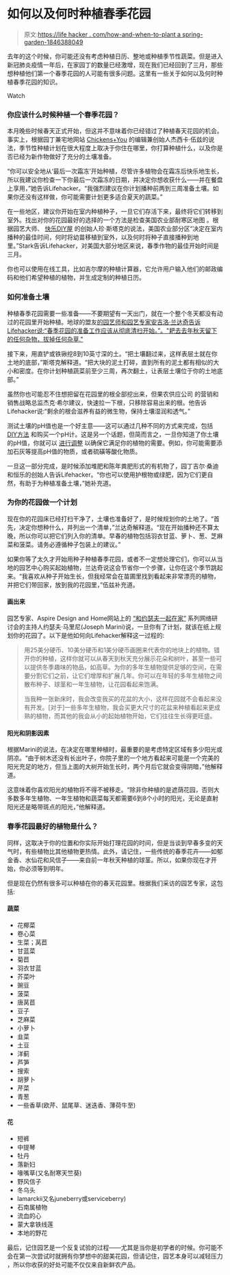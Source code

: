 # 如何以及何时种植春季花园

> 原文:[https://life hacker . com/how-and-when-to-plant a spring-garden-1846388049](https://lifehacker.com/how-and-when-to-plant-a-spring-garden-1846388049)

去年的这个时候，你可能还没有考虑种植日历、整地或种植季节性蔬菜。但是进入新冠肺炎疫情一年后，在家园丁的数量已经激增，现在我们已经回到了三月，那些想种植他们第一个春季花园的人可能有很多问题。这里有一些关于如何以及何时种植春季花园的知识。

Watch

### 你应该什么时候种植一个春季花园？

本月晚些时候春天正式开始，但这并不意味着你已经错过了种植春天花园的机会。事实上，根据园丁兼宅地网站 [Chickens+You](http://www.chickensandyou.com) 的编辑兼创始人杰西卡·伍兹的说法，季节性种植计划在很大程度上取决于你住在哪里，你打算种植什么，以及你是否已经为新作物做好了充分的土壤准备。

“你可以安全地从‘最后一次霜冻’开始种植，尽管许多植物会在霜冻后快乐地生长，所以我建议你检查一下你最后一次霜冻的日期，并决定你想收获什么——并在餐盘上享用，”她告诉Lifehacker。“我强烈建议在你计划播种前两到三周准备土壤。如果你还没有这样做，你可能需要计划更多适合夏天的蔬菜。”

在一些地区，建议你开始在室内种植种子，一旦它们存活下来，最终将它们转移到室外。找出对你的花园最好的选择的一个方法是检查美国农业部耐寒区地图 。根据园艺大师、 [快乐DIY屋](https://urldefense.proofpoint.com/v2/url?u=https-3A__happydiyhome.com_&d=DwMFaQ&c=aqMfXOEvEJQh2iQMCb7Wy8l0sPnURkcqADc2guUW8IM&r=qeW5mNKohu8xmIlEmLA3CjUmi2zeb4xByN7GQn0JW5E&m=8qdctPWrX_K1mc_BB7yjSa040a_5YhlcTNmcry7du5w&s=rjtfIveLTUNz066Z4diKtVlrSfG1neihTgX3ykvvUKY&e=) 的创始人珍·斯塔克的说法，美国农业部分区“决定在室内播种的最佳时间，何时将幼苗移植到室外，以及何时将种子直接播种到地里。”Stark告诉Lifehacker，对美国大部分地区来说，春季作物的最佳开始时间是三月。

你也可以使用在线工具，比如吉尔摩的种植计算器，它允许用户输入他们的邮政编码和他们希望种植的植物，并生成定制的种植日历。

### 如何准备土壤

种植春季花园需要一些准备——不要期望有一天出门，就在一个整个冬天都没有动过的花园里开始种植。地球的盟友[的园艺师和园艺专家安吉洛·兰达奇告诉Lifehacker说:“春季花园的准备工作应该从彻底清扫开始。”。"耙去去年秋天留下的任何杂物，拔掉任何杂草."](http://www.earthsally.com/)

接下来，用直铲或铁锹挖8到10英寸深的土。“把土壤翻过来，这样表层土就在你土地的底部，”斯塔克解释道。“把大块的泥土打碎，直到所有的泥土都有相似的大小和密度。在你计划种植蔬菜前至少三周，再次翻土，让表层土壤位于你的土地底部。”

虽然你也可能忍不住想把留在花园里的根全部挖出来，但果农供应公司 的营销和销售战略总监杰克·希尔建议，快速拉一下根，只移除容易出来的根。他告诉Lifehacker说:“剩余的根会滋养有益的微生物，保持土壤湿润和透气。”

测试土壤的pH值也是一个好主意——这可以通过几种不同的方式来完成，包括 [DIY方法](https://www.almanac.com/content/3-simple-diy-soil-tests) 和购买一个pH计。这是另一个话题，但简而言之，一旦你知道了你土壤的pH值，你就可以 [进行调整](https://hgic.clemson.edu/factsheet/changing-the-ph-of-your-soil/) 以确保它满足你的植物的需要。例如，你可能需要添加石灰等提高pH值的物质，或者硫磺等酸化物质。

一旦这一部分完成，是时候添加堆肥和陈年粪肥形式的有机物了，园丁吉尔·桑迪和恒乐的创始人告诉Lifehacker。“你也可以使用护根物或绿肥，因为它们更自然，有助于为种植准备土壤，”她补充道。

### 为你的花园做一个计划

现在你的花园床已经打扫干净了，土壤也准备好了，是时候规划你的土地了。“首先，决定你想种什么，并列出一个清单，”兰达奇解释道。“现在开始播种还不算太晚，所以你可以把它们列入你的清单。早春的植物包括羽衣甘蓝、萝卜、葱、芝麻菜和菠菜。请务必遵循种子包装上的建议。”

如果你等了太久才开始用种子种植春季花园，或者不一定想处理它们，你可以从当地的园艺中心购买起始植物，兰达奇说这会节省你一个步骤，让你在这个季节跳起来。“我喜欢从种子开始生长，但我经常会在苗圃里找到看起来非常漂亮的植物，并把它们带回家，放到我的花园里，”伍兹补充道。

#### 画出来

园艺专家、Aspire Design and Home网站上的 [“和约瑟夫一起在家”](https://www.youtube.com/playlist?list=PLPacx25crAl0Np9Efn4jxUzWEZyaMIaj7) 系列网络研讨会的主持人约瑟夫·马里尼(Joseph Marini)说，一旦你有了计划，就该在纸上规划你的花园了。以下是他如何向Lifehacker解释这一过程的:

> 用25美分硬币、10美分硬币和1美分硬币画圈来代表你的地块上的植物。错开你的种植，这样你就可以从春天到秋天充分展示花朵和树叶，甚至一些可以提供冬季趣味的物品，如高草。为你的多年生植物提供足够的空间，在需要分割它们之前，让它们增厚和扩展几年。你可以在年轻的多年生植物之间散布种子、球茎和一年生植物，让花园看起来饱满。
> 
> 当我种一张新床时，我会改变我买的花盆的大小，这样花园就不会看起来没有开发。[对于]一些多年生植物，我会买更大尺寸的花盆来种植看起来更成熟的植物，而其他的我会从小的起始植物开始，它们往往生长得更旺盛。

#### 阳光和阴影因素

根据Marini的说法，在决定在哪里种植时，最重要的是考虑特定区域有多少阳光或阴凉。“由于树木还没有长出叶子，你院子里的一个地方看起来可能是一个完美的阳光充足的地方，但当上面的大树开始生长时，两个月后它就会变得阴暗，”他解释道。

这意味着你喜欢阳光的植物将不得不被移走。“除非你种植的是遮荫花园，否则大多数多年生植物、一年生植物和蔬菜每天都需要6到8个小时的阳光，无论是直射阳光还是略带斑点的阳光，”他解释道。

### 春季花园最好的植物是什么？

同样，这取决于你的位置和你实际开始打理花园的时间，但是当谈到早春多变的天气时，有些植物比其他植物更热情。此外，请记住，一些传统的春季花卉——如郁金香、水仙花和风信子——来自前一年秋天种植的球茎。所以，如果你现在才开始，你必须等到明年。

但是现在仍然有很多可以种植在你的春天花园里。根据我们采访的园艺专家，这包括:

#### 蔬菜

*   花椰菜
*   卷心菜
*   生菜；莴苣
*   甘蓝菜
*   菊苣
*   羽衣甘蓝
*   芥菜叶
*   豌豆
*   菠菜
*   唐莴苣
*   豆子
*   芝麻菜
*   小萝卜
*   韭菜
*   土豆
*   洋蓟
*   芦笋
*   搜索
*   胡萝卜
*   芹菜
*   青葱
*   一些香草(欧芹、鼠尾草、迷迭香、薄荷牛至)

#### 花

*   短裤
*   中提琴
*   牡丹
*   落新妇
*   喙嘴草(又名耐寒天竺葵)
*   野风信子
*   冬乌头
*   lamarckii又名juneberry或serviceberry)
*   石南属植物
*   流血的心
*   蒙大拿铁线莲
*   本地的野花

最后，记住园艺是一个反复试验的过程——尤其是当你是初学者的时候。你可能不会在第一次尝试时就拥有你梦想中的甜美花园，但请记住，园艺本身可以减轻压力 ，所以你收获的好处可能不仅仅来自新鲜农产品。